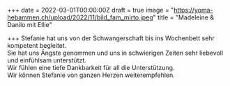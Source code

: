 +++
date = 2022-03-01T00:00:00Z
draft = true
image = "https://yoma-hebammen.ch/upload/2022/11/bild_fam_mirto.jpeg"
title = "Madeleine & Danilo mit Ellie"

+++
Stefanie hat uns von der Schwangerschaft bis ins Wochenbett sehr kompetent begleitet.  
Sie hat uns Ängste genommen und uns in schwierigen Zeiten sehr liebevoll und einfühlsam unterstützt.  
Wir fühlen eine tiefe Dankbarkeit für all die Unterstützung.  
Wir können Stefanie von ganzen Herzen weiterempfehlen.